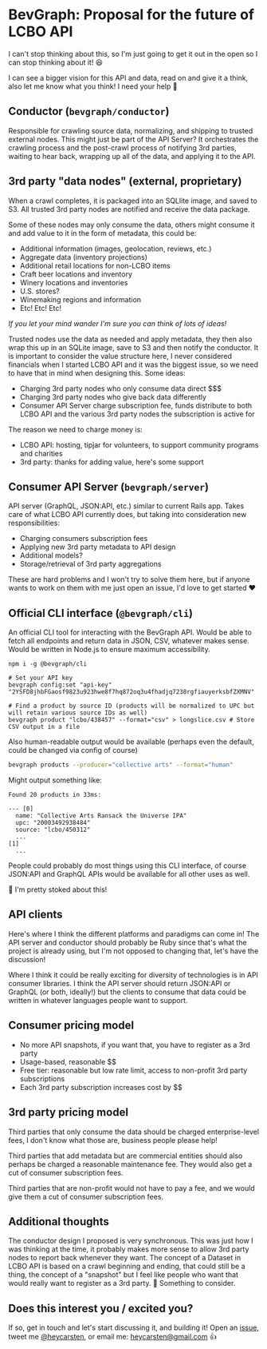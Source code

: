 # BevGraph: Proposal for the future of LCBO API

I can't stop thinking about this, so I'm just going to get it out in the open so I can stop thinking about it! :laughing:

I can see a bigger vision for this API and data, read on and give it a think, also let me know what you think! I need your help :pray:

## Conductor (`bevgraph/conductor`)

Responsible for crawling source data, normalizing, and shipping to trusted
external nodes. This might just be part of the API Server? It orchestrates the crawling process and the post-crawl process of notifying 3rd parties, waiting to hear back, wrapping up all of the data, and applying it to the API.

## 3rd party "data nodes" (external, proprietary)

When a crawl completes, it is packaged into an SQLlite image, and saved to S3. All trusted 3rd party nodes are notified and receive the data package.

Some of these nodes may only consume the data, others might consume it and add value to it in the form of metadata, this could be:

- Additional information (images, geolocation, reviews, etc.)
- Aggregate data (inventory projections)
- Additional retail locations for non-LCBO items
- Craft beer locations and inventory
- Winery locations and inventories
- U.S. stores?
- Winemaking regions and information
- Etc! Etc! Etc!

_If you let your mind wander I'm sure you can think of lots of ideas!_

Trusted nodes use the data as needed and apply metadata, they then also wrap this up in an SQLite image, save to S3 and then notify the conductor. It is important to consider the value structure here, I never considered financials when I started LCBO API and it was the biggest issue, so we need to have that in mind when designing this. Some ideas:

- Charging 3rd party nodes who only consume data direct $$$
- Charging 3rd party nodes who give back data differently
- Consumer API Server charge subscription fee, funds distribute to both LCBO API and the various 3rd party nodes the subscription is active for

The reason we need to charge money is:

- LCBO API: hosting, tipjar for volunteers, to support community programs and charities
- 3rd party: thanks for adding value, here's some support

## Consumer API Server (`bevgraph/server`)

API server (GraphQL, JSON:API, etc.) similar to current Rails app. Takes care of what LCBO API currently does, but taking into consideration new responsibilities:

- Charging consumers subscription fees
- Applying new 3rd party metadata to API design
- Additional models?
- Storage/retrieval of 3rd party aggregations

These are hard problems and I won't try to solve them here, but if anyone wants to work on them with me just open an issue, I'd love to get started :heart:

## Official CLI interface (`@bevgraph/cli`)

An official CLI tool for interacting with the BevGraph API. Would be able to fetch all endpoints and return data in JSON, CSV, whatever makes sense. Would be written in Node.js to ensure maximum accessibility.

```
npm i -g @bevgraph/cli

# Set your API key
bevgraph config:set "api-key" "2YSFD8jhbFGaosf9823u923hwe8f7hq872oq3u4fhadjq7238rgfiauyerksbfZXMNV"

# Find a product by source ID (products will be normalized to UPC but will retain various source IDs as well)
bevgraph product "lcbo/438457" --format="csv" > longslice.csv # Store CSV output in a file
```

Also human-readable output would be available (perhaps even the default, could be changed via config of course)

```bash
bevgraph products --producer="collective arts" --format="human"
```

Might output something like:

```
Found 20 products in 33ms:

--- [0]
  name: "Collective Arts Ransack the Universe IPA"
  upc: "20003492938484"
  source: "lcbo/450312"
  ...
[1]
  ...
```

People could probably do most things using this CLI interface, of course JSON:API and GraphQL APIs would be available for all other uses as well.

:thinking: I'm pretty stoked about this!

## API clients

Here's where I think the different platforms and paradigms can come in! The API server and conductor should probably be Ruby since that's what the project is already using, but I'm not opposed to changing that, let's have the discussion!

Where I think it could be really exciting for diversity of technologies is in API consumer libraries. I think the API server should return JSON:API or GraphQL (or both, ideally!) but the clients to consume that data could be written in whatever languages people want to support.

## Consumer pricing model

- No more API snapshots, if you want that, you have to register as a 3rd party
- Usage-based, reasonable $$
- Free tier: reasonable but low rate limit, access to non-profit 3rd party subscriptions
- Each 3rd party subscription increases cost by $$

## 3rd party pricing model

Third parties that only consume the data should be charged enterprise-level fees, I don't know what those are, business people please help!

Third parties that add metadata but are commercial entities should also perhaps be charged a reasonable maintenance fee. They would also get a cut of consumer subscription fees.

Third parties that are non-profit would not have to pay a fee, and we would give them a cut of consumer subscription fees.

## Additional thoughts

The conductor design I proposed is very synchronous. This was just how I was thinking at the time, it probably makes more sense to allow 3rd party nodes to report back whenever they want. The concept of a Dataset in LCBO API is based on a crawl beginning and ending, that could still be a thing, the concept of a "snapshot" but I feel like people who want that would really want to register as a 3rd party. :thinking: Something to consider.

## Does this interest you / excited you?

If so, get in touch and let's start discussing it, and building it! Open an [issue](https://github.com/heycarsten/lcbo-api/issues/new), tweet me [@heycarsten](https://twitter.com/heycarsten), or email me: heycarsten@gmail.com :+1:
